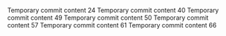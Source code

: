 Temporary commit content 24
Temporary commit content 40
Temporary commit content 49
Temporary commit content 50
Temporary commit content 57
Temporary commit content 61
Temporary commit content 66
